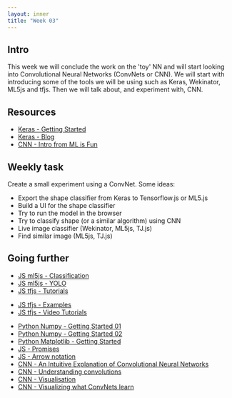 ```yaml
---
layout: inner
title: "Week 03" 
---
```


## Intro

This week we will conclude the work on the 'toy' NN and will start looking into Convolutional Neural Networks (ConvNets or CNN). We will start with introducing some of the tools we will be using such as Keras, Wekinator, ML5js and tfjs. Then we will talk about, and experiment with, CNN.

## Resources

+ [Keras - Getting Started](https://keras.io/#getting-started-30-seconds-to-keras)
+ [Keras - Blog](https://blog.keras.io)
+ [CNN - Intro from ML is Fun](https://medium.com/@ageitgey/machine-learning-is-fun-part-3-deep-learning-and-convolutional-neural-networks-f40359318721)

## Weekly task

Create a small experiment using a ConvNet. Some ideas:

+ Export the shape classifier from Keras to Tensorflow.js or ML5.js
+ Build a UI for the shape classifier
+ Try to run the model in the browser
+ Try to classify shape (or a similar algorithm) using CNN
+ Live image classifier (Wekinator, ML5js, TJ.js)
+ Find similar image (ML5js, TJ.js)

## Going further

+ [JS ml5js - Classification](https://ml5js.org/docs/image-classification-example)
+ [JS ml5js - YOLO](https://ml5js.org/docs/yolo-webcam)
+ [JS tfjs - Tutorials](https://js.tensorflow.org/tutorials/)
* [JS tfjs - Examples](https://github.com/tensorflow/tfjs-examples)
* [JS tfjs - Video Tutorials](https://github.com/tensorflow/tfjs/blob/master/GALLERY.md#video-tutorials)
+ [Python Numpy - Getting Started 01](https://docs.scipy.org/doc/numpy/user/quickstart.html)
+ [Python Numpy - Getting Started 02](http://cs231n.github.io/python-numpy-tutorial/#numpy)
+ [Python Matplotlib - Getting Started](https://matplotlib.org/tutorials/index.html)
+ [JS - Promises](https://www.youtube.com/playlist?list=PLRqwX-V7Uu6bKLPQvPRNNE65kBL62mVfx)
+ [JS - Arrow notation](https://www.youtube.com/watch?v=mrYMzpbFz18&feature=youtu.be)
+ [CNN - An Intuitive Explanation of Convolutional Neural Networks](https://ujjwalkarn.me/2016/08/11/intuitive-explanation-convnets/)
+ [CNN - Understanding convolutions](http://colah.github.io/posts/2014-07-Understanding-Convolutions/)
+ [CNN - Visualisation](http://scs.ryerson.ca/~aharley/vis/conv/flat.html)
+ [CNN - Visualizing what ConvNets learn](https://cs231n.github.io/understanding-cnn/)